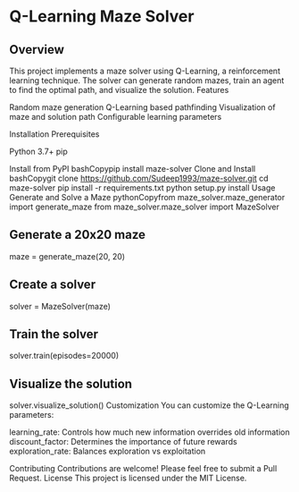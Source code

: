 # Q-Learning Maze Solver

## Overview

This project implements a maze solver using Q-Learning, a reinforcement learning technique. The solver can generate random mazes, train an agent to find the optimal path, and visualize the solution.
Features

Random maze generation
Q-Learning based pathfinding
Visualization of maze and solution path
Configurable learning parameters

Installation
Prerequisites

Python 3.7+
pip

Install from PyPI
bashCopypip install maze-solver
Clone and Install
bashCopygit clone https://github.com/Sudeep1993/maze-solver.git
cd maze-solver
pip install -r requirements.txt
python setup.py install
Usage
Generate and Solve a Maze
pythonCopyfrom maze_solver.maze_generator import generate_maze
from maze_solver.maze_solver import MazeSolver

## Generate a 20x20 maze
maze = generate_maze(20, 20)

## Create a solver
solver = MazeSolver(maze)

## Train the solver
solver.train(episodes=20000)

## Visualize the solution
solver.visualize_solution()
Customization
You can customize the Q-Learning parameters:

learning_rate: Controls how much new information overrides old information
discount_factor: Determines the importance of future rewards
exploration_rate: Balances exploration vs exploitation

Contributing
Contributions are welcome! Please feel free to submit a Pull Request.
License
This project is licensed under the MIT License.
